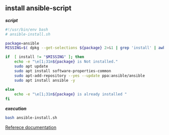 ## install ansible-script

**_script_**
```bash
#!/usr/bin/env bash
# ansible-install.sh

package=ansible
MISSING=$( dpkg --get-selections ${package} 2>&1 | grep 'install' | awk '{ print $2 }')

if  [ install != "$MISSING" ]; then
    echo -e "\e[1;31m${package} is Not installed."
    sudo apt update
    sudo apt install software-properties-common
    sudo apt-add-repository --yes --update ppa:ansible/ansible
    sudo apt install ansible -y
        
else
    echo -e "\e[1;31m${package} is already installed "
fi
```

**_execution_**

```bash
bash ansible-install.sh
```

[Referece documentation](https://docs.ansible.com/ansible/2.9/installation_guide/intro_installation.html#installing-ansible-on-ubuntu)
